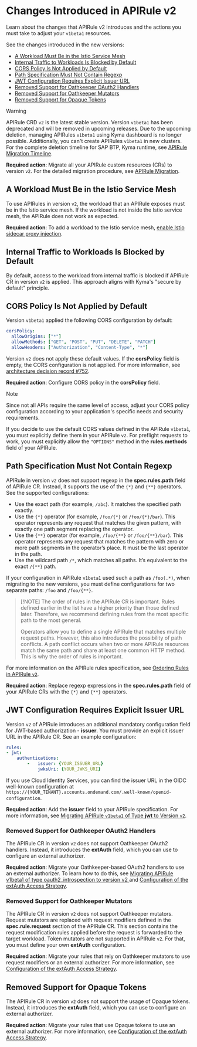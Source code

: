 # Changes Introduced in APIRule v2

Learn about the changes that APIRule v2 introduces and the actions you must take to adjust your `v1beta1` resources.

See the changes introduced in the new versions:
- [A Workload Must Be in the Istio Service Mesh](#a-workload-must-be-in-the-istio-service-mesh)
- [Internal Traffic to Workloads Is Blocked by Default](#internal-traffic-to-workloads-is-blocked-by-default)
- [CORS Policy Is Not Applied by Default](#cors-policy-is-not-applied-by-default)
- [Path Specification Must Not Contain Regexp](#path-specification-must-not-contain-regexp)
- [JWT Configuration Requires Explicit Issuer URL](#jwt-configuration-requires-explicit-issuer-url)
- [Removed Support for Oathkeeper OAuth2 Handlers](#removed-support-for-oathkeeper-oauth2-handlers)
- [Removed Support for Oathkeeper Mutators](#removed-support-for-oathkeeper-mutators)
- [Removed Support for Opaque Tokens](#removed-support-for-opaque-tokens)

> [!WARNING]
> APIRule CRD `v2` is the latest stable version. Version `v1beta1` has been deprecated and will be removed in upcoming releases. Due to the upcoming deletion, managing APIRules `v1beta1` using Kyma dashboard is no longer possible. Additionally, you can't create APIRules `v1beta1` in new clusters. For the complete deletion timeline for SAP BTP, Kyma runtime, see [APIRule Migration Timeline](https://help.sap.com/docs/btp/sap-business-technology-platform/apirule-migration?locale=en-US&version=Cloud#apirule-v1beta1-migration-timeline).
> 
> **Required action**: Migrate all your APIRule custom resources (CRs) to version `v2`. For the detailed migration procedure, see [APIRule Migration](../../apirule-migration/README.md).

## A Workload Must Be in the Istio Service Mesh

To use APIRules in version `v2`, the workload that an APIRule exposes must be in the Istio service mesh. If the workload is not inside the Istio service mesh, the APIRule does not work as expected.

**Required action**: To add a workload to the Istio service mesh, [enable Istio sidecar proxy injection](https://kyma-project.io/#/istio/user/tutorials/01-40-enable-sidecar-injection).

## Internal Traffic to Workloads Is Blocked by Default

By default, access to the workload from internal traffic is blocked if APIRule CR in version `v2` is applied. This approach aligns with Kyma's "secure by default" principle. 
## CORS Policy Is Not Applied by Default

Version `v1beta1` applied the following CORS configuration by default:
```yaml
corsPolicy:
  allowOrigins: ["*"]
  allowMethods: ["GET", "POST", "PUT", "DELETE", "PATCH"]
  allowHeaders: ["Authorization", "Content-Type", "*"]
```

Version `v2` does not apply these default values. If the **corsPolicy** field is empty, the CORS configuration is not applied. For more information, see [architecture decision record #752](https://github.com/kyma-project/api-gateway/issues/752).

**Required action**: Configure CORS policy in the **corsPolicy** field.
> [!NOTE]
> Since not all APIs require the same level of access, adjust your CORS policy configuration according to your application's specific needs and security requirements.

If you decide to use the default CORS values defined in the APIRule `v1beta1`, you must explicitly define them in your APIRule `v2`. For preflight requests to work, you must explicitly allow the `"OPTIONS"` method in the **rules.methods** field of your APIRule.

## Path Specification Must Not Contain Regexp

APIRule in version `v2` does not support regexp in the **spec.rules.path** field of APIRule CR. Instead, it supports the use of the `{*}` and `{**}` operators. See the supported configurations:
- Use the exact path (for example, `/abc`). It matches the specified path exactly.
- Use the `{*}` operator (for example, `/foo/{*}` or `/foo/{*}/bar`).  This operator represents any request that matches the given pattern, with exactly one path segment replacing the operator.
- Use the `{**}` operator (for example, `/foo/{**}` or `/foo/{**}/bar`). This operator represents any request that matches the pattern with zero or more path segments in the operator’s place. It must be the last operator in the path.
- Use the wildcard path `/*`, which matches all paths. It’s equivalent to the exact `/{**}` path. 

If your configuration in APIRule `v1beta1` used such a path as `/foo(.*)`, when migrating to the new versions, you must define configurations for two separate paths: `/foo` and `/foo/{**}`.


> [!NOTE] The order of rules in the APIRule CR is important. Rules defined earlier in the list have a higher priority than those defined later. Therefore, we recommend defining rules from the most specific path to the most general.
> 
> Operators allow you to define a single APIRule that matches multiple request paths. However, this also introduces the possibility of path conflicts. A path conflict occurs when two or more APIRule resources match the same path and share at least one common HTTP method. This is why the order of rules is important.


For more information on the APIRule rules specification, see [Ordering Rules in APIRule `v2`](../apirule/04-20-significance-of-rule-path-and-method-order.md).

**Required action**: Replace regexp expressions in the **spec.rules.path** field of your APIRule CRs with the `{*}` and `{**}` operators.

## JWT Configuration Requires Explicit Issuer URL

Version `v2` of APIRule introduces an additional mandatory configuration field for JWT-based authorization - **issuer**. You must provide an explicit issuer URL in the APIRule CR. See an example configuration:

```yaml
rules:
- jwt:
    authentications:
        -   issuer: {YOUR_ISSUER_URL}
            jwksUri: {YOUR_JWKS_URI}
```
If you use Cloud Identity Services, you can find the issuer URL in the OIDC well-known configuration at `https://{YOUR_TENANT}.accounts.ondemand.com/.well-known/openid-configuration`.

**Required action**: Add the **issuer** field to your APIRule specification. For more information, see [Migrating APIRule `v1beta1` of Type **jwt** to Version `v2`](../../apirule-migration/01-83-migrate-jwt-v1beta1-to-v2.md).

### Removed Support for Oathkeeper OAuth2 Handlers
The APIRule CR in version `v2` does not support Oathkeeper OAuth2 handlers. Instead, it introduces the **extAuth** field, which you can use to configure an external authorizer.

**Required action**: Migrate your Oathkeeper-based OAuth2 handlers to use an external authorizer. To learn how to do this, see [Migrating APIRule v1beta1 of type oauth2_introspection to version v2 ](../../apirule-migration/01-84-migrate-oauth2-v1beta1-to-v2.md) and [Configuration of the extAuth Access Strategy](../apirule/04-15-api-rule-access-strategies.md#configuration-of-the-extauth-access-strategy).

### Removed Support for Oathkeeper Mutators
The APIRule CR in version `v2` does not support Oathkeeper mutators. Request mutators are replaced with request modifiers defined in the **spec.rule.request** section of the APIRule CR. This section contains the request modification rules applied before the request is forwarded to the target workload. Token mutators are not supported in APIRule `v2`. For that, you must define your own **extAuth** configuration.

**Required action**: Migrate your rules that rely on Oathkeeper mutators to use request modifiers or an external authorizer. For more information, see [Configuration of the extAuth Access Strategy](../apirule/04-15-api-rule-access-strategies.md#configuration-of-the-extauth-access-strategy).

## Removed Support for Opaque Tokens

The APIRule CR in version `v2` does not support the usage of Opaque tokens. Instead, it introduces the **extAuth** field, which you can use to configure an external authorizer.

**Required action**: Migrate your rules that use Opaque tokens to use an external authorizer. For more information, see [Configuration of the extAuth Access Strategy](../apirule/04-15-api-rule-access-strategies.md#configuration-of-the-extauth-access-strategy).